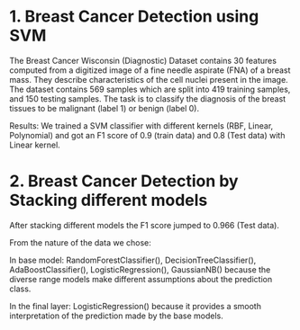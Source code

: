 # 1. Breast Cancer Detection using SVM 

The Breast Cancer Wisconsin (Diagnostic) Dataset contains 30 features computed from a digitized
image of a fine needle aspirate (FNA) of a breast mass. They describe characteristics of the cell nuclei
present in the image. The dataset contains 569 samples which are split into 419 training samples, and
150 testing samples. The task is to classify the diagnosis of the breast tissues to be malignant (label 1) or benign (label 0).

Results:
We trained a SVM classifier with different kernels (RBF, Linear, Polynomial) and got an F1 score of 0.9 (train data) and 0.8 (Test data) with Linear kernel. 


# 2. Breast Cancer Detection by Stacking different models

After stacking different models the F1 score jumped to 0.966 (Test data).

From the nature of the data we chose:

In base model: RandomForestClassifier(), DecisionTreeClassifier(), AdaBoostClassifier(), LogisticRegression(), GaussianNB() 
because the diverse range models make different assumptions about the prediction class.

In the final layer: LogisticRegression() 
because it provides a smooth interpretation of the prediction made by the base models. 






